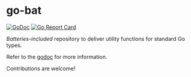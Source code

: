 # go-bat

[![GoDoc](http://godoc.org/github.com/robert-zaremba/go-bat?status.png)](http://godoc.org/github.com/robert-zaremba/go-bat) [![Go Report Card](https://goreportcard.com/badge/github.com/robert-zaremba/go-bat)](https://goreportcard.com/report/github.com/robert-zaremba/go-bat)

_Batteries-included_ repository to deliver utility functions for standard Go types.

Refer to the [godoc](http://godoc.org/github.com/robert-zaremba/go-bat) for more information.

Contributions are welcome!
